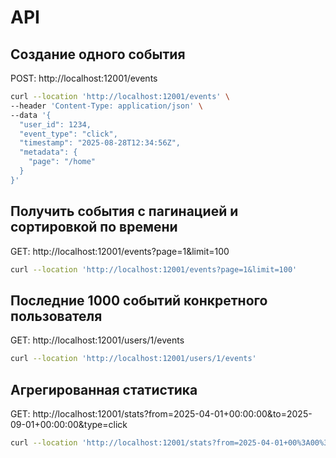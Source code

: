 # API

## Создание одного события

POST: http://localhost:12001/events

```bash
curl --location 'http://localhost:12001/events' \
--header 'Content-Type: application/json' \
--data '{
  "user_id": 1234,
  "event_type": "click",
  "timestamp": "2025-08-28T12:34:56Z",
  "metadata": {
    "page": "/home"
  }
}'
```

## Получить события с пагинацией и сортировкой по времени

GET: http://localhost:12001/events?page=1&limit=100

```bash
curl --location 'http://localhost:12001/events?page=1&limit=100'
```

## Последние 1000 событий конкретного пользователя

GET: http://localhost:12001/users/1/events

```bash
curl --location 'http://localhost:12001/users/1/events'
```

## Агрегированная статистика

GET: http://localhost:12001/stats?from=2025-04-01+00:00:00&to=2025-09-01+00:00:00&type=click

```bash
curl --location 'http://localhost:12001/stats?from=2025-04-01+00%3A00%3A00&to=2025-09-01+00%3A00%3A00&type=click'
```

